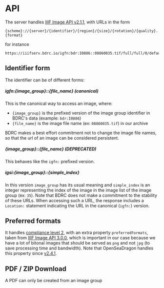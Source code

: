 # API

The server handles [IIIF Image API v2.1.1](https://iiif.io/api/image/2.1/), with URLs in the form

```
{scheme}://{server}/{identifier}/{region}/{size}/{rotation}/{quality}.{format}
```

for instance

```
https://iiifserv.bdrc.io/igfn:bdr:I0886::08860035.tif/full/full/0/default.png
```

## Identifier form

The identifier can be of different forms:

##### igfn:{image_group}::{file_name} (canonical)

This is the canonical way to access an image, where:
- `{image_group}` is the prefixed version of the image group identifier in BDRC's data (example: `bdr:I0886`)
- `{file_name}` is the image file name (ex: `08860035.tif`) in our archive

BDRC makes a best effort commitment not to change the image file names, so that the url of an image can be considered persistent.

##### {image_group}::{file_name} (DEPRECATED)

This behaves like the `igfn:` prefixed version.

##### igsi:{image_group}::{simple_index}

In this version `image_group` has its usual meaning and `simple_index` is an integer representing the index of the image in the image list of the image group (ex: `35`). Note that BDRC does not make a commitment to the stability of these URLs. When accessing such a URL, the response includes a `Location:` statement indicating the URL in the canonical (`igfn:`) version.

## Preferred formats

It handles [compliance level 2](), with an extra property `preferredFormats`, taken from [IIIF Image API 3.0.0](https://iiif.io/api/image/3.0/#55-preferred-formats), which is important in our case because we have a lot of bitonal images that should be served as `png` and not `jpg` (to save processing time and bandwidth). Note that OpenSeaDragon handles this property since [v2.4.1](https://github.com/openseadragon/openseadragon/releases/tag/v2.4.1). 


## PDF / ZIP Download

A PDF can only be created from an image group